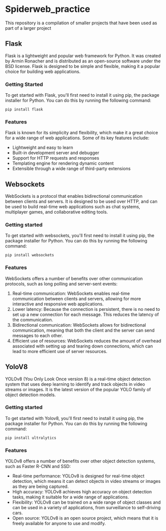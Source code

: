 # Spiderweb_practice
This repository is a compilation of smaller projects that have been used as part of a larger project
## Flask

Flask is a lightweight and popular web framework for Python. It was created by Armin Ronacher and is distributed as an open-source software under the BSD license. Flask is designed to be simple and flexible, making it a popular choice for building web applications.

### Getting Started

To get started with Flask, you'll first need to install it using pip, the package installer for Python. You can do this by running the following command:
```
pip install flask
```

### Features

Flask is known for its simplicity and flexibility, which make it a great choice for a wide range of web applications. Some of its key features include:

- Lightweight and easy to learn
- Built-in development server and debugger
- Support for HTTP requests and responses
- Templating engine for rendering dynamic content
- Extensible through a wide range of third-party extensions

## Websockets
WebSockets is a protocol that enables bidirectional communication between clients and servers. It is designed to be used over HTTP, and can be used to build real-time web applications such as chat systems, multiplayer games, and collaborative editing tools.

### Getting started
To get started with websockets, you'll first need to install it using pip, the package installer for Python. You can do this by running the following command:
```
pip install websockets
```
### Features
WebSockets offers a number of benefits over other communication protocols, such as long polling and server-sent events:

1. Real-time communication: WebSockets enables real-time communication between clients and servers, allowing for more interactive and responsive web applications.
2. Lower latency: Because the connection is persistent, there is no need to set up a new connection for each message. This reduces the latency of the communication.
3. Bidirectional communication: WebSockets allows for bidirectional communication, meaning that both the client and the server can send messages to each other.
4. Efficient use of resources: WebSockets reduces the amount of overhead associated with setting up and tearing down connections, which can lead to more efficient use of server resources.

## YoloV8
YOLOv8 (You Only Look Once version 8) is a real-time object detection system that uses deep learning to identify and track objects in video streams or images. It is the latest version of the popular YOLO family of object detection models.
### Getting started
To get started with Yolov8, you'll first need to install it using pip, the package installer for Python. You can do this by running the following command:
```
pip install ultralytics
```
### Features 
YOLOv8 offers a number of benefits over other object detection systems, such as Faster R-CNN and SSD:
- Real-time performance: YOLOv8 is designed for real-time object detection, which means it can detect objects in video streams or images as they are being captured.
- High accuracy: YOLOv8 achieves high accuracy on object detection tasks, making it suitable for a wide range of applications.
- Flexibility: YOLOv8 can be trained on a wide range of object classes and can be used in a variety of applications, from surveillance to self-driving cars.
- Open source: YOLOv8 is an open source project, which means that it is freely available for anyone to use and modify.